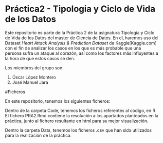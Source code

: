 # Práctica2 - Tipologia y Ciclo de Vida de los Datos

Este repositorio es parte de la Práctica 2 de la asignatura Tipología y Ciclo de Vida de los Datos del master de Ciencia de Datos. En el, haremos uso del Dataset *Heart Attack Analysis & Prediction Dataset* de Kaggle[Kaggle.com] con el fin de analizar los casos en los que es más probable que una persona sufra un ataque al corazón, así como los factores más influyentes a la hora de que estos casos se den.

Los miembros del grupo son:

 1. Óscar López Montero
 2. José Manuel Jara

#Ficheros

En este repositorio, tenemos los siguientes ficheros:

Dentro de la carpeta Code, tenemos los ficheros referentes al código, en R. El fichero PRA2.Rmd contiene la resolución a los apartados planteados en la práctica, junto al fichero resultante en html para su mejor visualización.

Dentro la carpeta Data, tenemos los ficheros .csv que han sido utilizados para la realización de la práctica.

